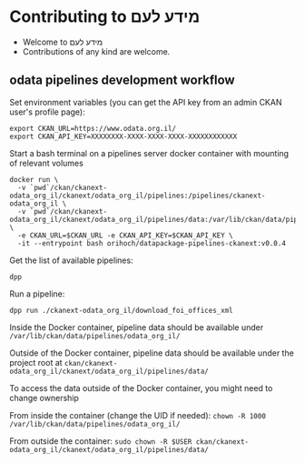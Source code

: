 # Contributing to מידע לעם

* Welcome to מידע לעם
* Contributions of any kind are welcome.

## odata pipelines development workflow

Set environment variables (you can get the API key from an admin CKAN user's profile page):

```
export CKAN_URL=https://www.odata.org.il/
export CKAN_API_KEY=XXXXXXXX-XXXX-XXXX-XXXX-XXXXXXXXXXXX 
```

Start a bash terminal on a pipelines server docker container with mounting of relevant volumes

```
docker run \
  -v `pwd`/ckan/ckanext-odata_org_il/ckanext/odata_org_il/pipelines:/pipelines/ckanext-odata_org_il \
  -v `pwd`/ckan/ckanext-odata_org_il/ckanext/odata_org_il/pipelines/data:/var/lib/ckan/data/pipelines/odata_org_il \
  -e CKAN_URL=$CKAN_URL -e CKAN_API_KEY=$CKAN_API_KEY \
  -it --entrypoint bash orihoch/datapackage-pipelines-ckanext:v0.0.4
```

Get the list of available pipelines:

```
dpp
```

Run a pipeline:

```
dpp run ./ckanext-odata_org_il/download_foi_offices_xml
```

Inside the Docker container, pipeline data should be available under `/var/lib/ckan/data/pipelines/odata_org_il/`

Outside of the Docker container, pipeline data should be available under the project root at `ckan/ckanext-odata_org_il/ckanext/odata_org_il/pipelines/data/`

To access the data outside of the Docker container, you might need to change ownership

From inside the container (change the UID if needed): `chown -R 1000 /var/lib/ckan/data/pipelines/odata_org_il/`

From outside the container: `sudo chown -R $USER ckan/ckanext-odata_org_il/ckanext/odata_org_il/pipelines/data/`
